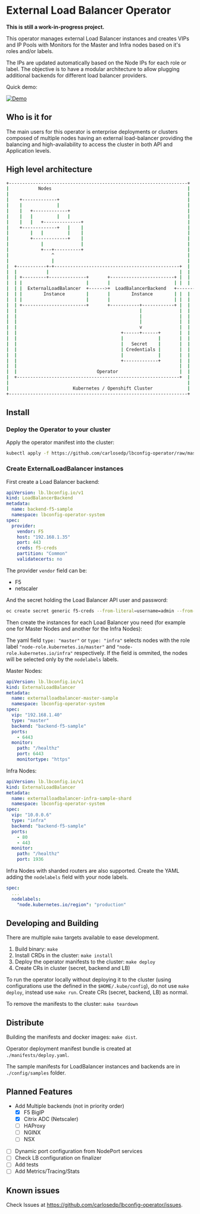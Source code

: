 # External Load Balancer Operator

**This is still a work-in-progress project.**

This operator manages external Load Balancer instances and creates VIPs and IP Pools with Monitors for the Master and Infra nodes based on it's roles and/or labels.

The IPs are updated automatically based on the Node IPs for each role or label. The objective is to have a modular architecture to allow plugging additional backends for different load balancer providers.

Quick demo:

[![Demo](https://img.youtube.com/vi/4b7oYA4nO5I/0.jpg)](https://www.youtube.com/watch?v=4b7oYA4nO5I)

## Who is it for

The main users for this operator is enterprise deployments or clusters composed of multiple nodes having an external load-balancer providing the balancing and high-availability to access the cluster in both API and Application levels.

## High level architecture

```sh
+-------------------------------------------------------------------+
|           Nodes                                                   |
|                                                                   |
|    +-------------+                                                |
|    |             |                                                |
|    |   +-------------+                                            |
|    |   |         |   |                                            |
|    |   |   +--------------+                                       |
|    +-------------+   |    |                                       |
|        |   |         |    |                                       |
|        +-------------+    |                                       |
|            |              |                                       |
|            +---+----------+                                       |
|                ^                                                  |
|                |                                                  |
|  +-----------+-+-----------------------------------------------+  |
|  |           |                                                 |  |    +-------------------+
|  | +---------+--------------+       +------------------------+ |  |    |                   |
|  | |                        |       |                        | |  |    |                   |
|  | |  ExternalLoadBalancer  +------>+  LoadBalancerBackend   +-------->+   Load Balancer   |
|  | |        Instance        |       |        Instance        | |  |    |                   |
|  | |                        |       |                        | |  |    |                   |
|  | +------------------------+       +-----------+------------+ |  |    +-------------------+
|  |                                              |              |  |
|  |                                              |              |  |
|  |                                              |              |  |
|  |                                              v              |  |
|  |                                       +------+------+       |  |
|  |                                       |             |       |  |
|  |                                       |   Secret    |       |  |
|  |                                       | Credentials |       |  |
|  |                                       |             |       |  |
|  |                                       +-------------+       |  |
|  |                                                             |  |
|  |                              Operator                       |  |
|  +-------------------------------------------------------------+  |
|                                                                   |
|                        Kubernetes / Openshift Cluster             |
+-------------------------------------------------------------------+

```

## Install

### Deploy the Operator to your cluster

Apply the operator manifest into the cluster:

```sh
kubectl apply -f https://github.com/carlosedp/lbconfig-operator/raw/master/manifests/deploy.yaml
```

### Create ExternalLoadBalancer instances

First create a Load Balancer backend:

```yaml
apiVersion: lb.lbconfig.io/v1
kind: LoadBalancerBackend
metadata:
  name: backend-f5-sample
  namespace: lbconfig-operator-system
spec:
  provider:
    vendor: F5
    host: "192.168.1.35"
    port: 443
    creds: f5-creds
    partition: "Common"
    validatecerts: no
```

The provider `vendor` field can be:

* F5
* netscaler

And the secret holding the Load Balancer API user and password:

```sh
oc create secret generic f5-creds --from-literal=username=admin --from-literal=password=admin123 --namespace lbconfig-operator-system
```

Then create the instances for each Load Balancer you need (for example one for Master Nodes and another for the Infra Nodes):

The yaml field `type: "master"` or `type: "infra"` selects nodes with the role label `"node-role.kubernetes.io/master"` and `"node-role.kubernetes.io/infra"` respectively. If the field is ommited, the nodes will be selected only by the `nodelabels` labels.

Master Nodes:

```yaml
apiVersion: lb.lbconfig.io/v1
kind: ExternalLoadBalancer
metadata:
  name: externalloadbalancer-master-sample
  namespace: lbconfig-operator-system
spec:
  vip: "192.168.1.40"
  type: "master"
  backend: "backend-f5-sample"
  ports:
    - 6443
  monitor:
    path: "/healthz"
    port: 6443
    monitortype: "https"
```

Infra Nodes:

```yaml
apiVersion: lb.lbconfig.io/v1
kind: ExternalLoadBalancer
metadata:
  name: externalloadbalancer-infra-sample-shard
  namespace: lbconfig-operator-system
spec:
  vip: "10.0.0.6"
  type: "infra"
  backend: "backend-f5-sample"
  ports:
    - 80
    - 443
  monitor:
    path: "/healthz"
    port: 1936
```

Infra Nodes with sharded routers are also supported. Create the YAML adding the `nodelabels` field with your node labels.

```yaml
spec:
  ...
  nodelabels:
    "node.kubernetes.io/region": "production"
```

## Developing and Building

There are multiple `make` targets available to ease development.

1. Build binary: `make`
2. Install CRDs in the cluster: `make install`
3. Deploy the operator manifests to the cluster: `make deploy`
4. Create CRs in cluster (secret, backend and LB)

To run the operator locally without deploying it to the cluster (using configurations use the defined in the `$HOME/.kube/config`), do not use `make deploy`, instead use `make run`. Create CRs (secret, backend, LB) as normal.

To remove the manifests to the cluster: `make teardown`

## Distribute

Building the manifests and docker images: `make dist`.

Operator deployment manifest bundle is created at `./manifests/deploy.yaml`.

The sample manifests for LoadBalancer instances and backends are in `./config/samples` folder.

## Planned Features

* Add Multiple backends (not in priority order)
  * [x] F5 BigIP
  * [x] Citrix ADC (Netscaler)
  * [ ] HAProxy
  * [ ] NGINX
  * [ ] NSX
* [ ] Dynamic port configuration from NodePort services
* [ ] Check LB configuration on finalizer
* [ ] Add tests
* [ ] Add Metrics/Tracing/Stats

## Known issues

Check Issues at <https://github.com/carlosedp/lbconfig-operator/issues>.

